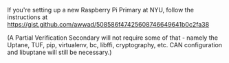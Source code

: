 If you're setting up a new Raspberry Pi Primary at NYU, follow the instructions at
https://gist.github.com/awwad/508586f47425608746649641b0c2fa38

(A Partial Verification Secondary will not require some of that - namely the Uptane, TUF, pip, virtualenv, bc, libffi, cryptography, etc. CAN configuration and libuptane will still be necessary.)
